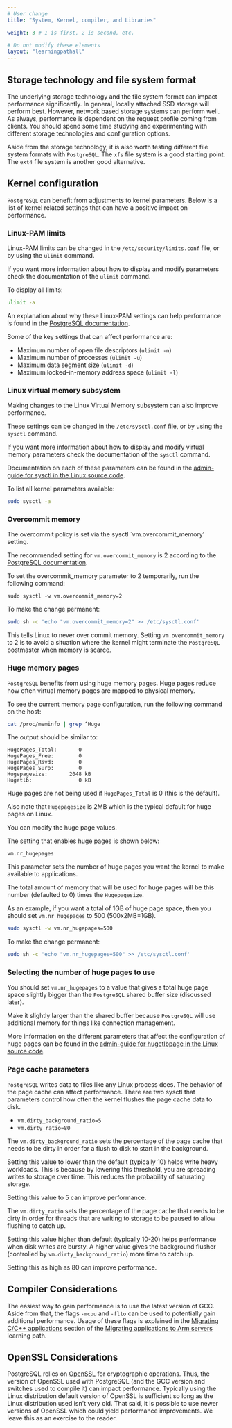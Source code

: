 ```yaml
---
# User change
title: "System, Kernel, compiler, and Libraries"

weight: 3 # 1 is first, 2 is second, etc.

# Do not modify these elements
layout: "learningpathall"
---
```


##  Storage technology and file system format

The underlying storage technology and the file system format can impact performance significantly. In general, locally attached SSD storage will perform best. However, network based storage systems can perform well. As always, performance is dependent on the request profile coming from clients. You should spend some time studying and experimenting with different storage technologies and configuration options.

Aside from the storage technology, it is also worth testing different file system formats with `PostgreSQL`. The `xfs` file system is a good starting point. The `ext4` file system is another good alternative.  

##  Kernel configuration

`PostgreSQL` can benefit from adjustments to kernel parameters. Below is a list of kernel related settings that can have a positive impact on performance.

### Linux-PAM limits

Linux-PAM limits can be changed in the `/etc/security/limits.conf` file, or by using the `ulimit` command. 

If you want more information about how to display and modify parameters check the documentation of the `ulimit` command.

To display all limits:
```bash
ulimit -a
```

An explanation about why these Linux-PAM settings can help performance is found in the [PostgreSQL documentation](https://www.postgresql.org/docs/current/kernel-resources.html).

Some of the key settings that can affect performance are:

- Maximum number of open file descriptors (`ulimit -n`)
- Maximum number of processes (`ulimit -u`)
- Maximum data segment size (`ulimit -d`)
- Maximum locked-in-memory address space (`ulimit -l`)


### Linux virtual memory subsystem

Making changes to the Linux Virtual Memory subsystem can also improve performance. 

These settings can be changed in the `/etc/sysctl.conf` file, or by using the `sysctl` command. 

If you want more information about how to display and modify virtual memory parameters check the documentation of the `sysctl` command.

Documentation on each of these parameters can be found in the [admin-guide for sysctl in the Linux source code](https://github.com/torvalds/linux/blob/master/Documentation/admin-guide/sysctl/vm.rst).

To list all kernel parameters available:

```bash
sudo sysctl -a
```

### Overcommit memory

The overcommit policy is set via the sysctl `vm.overcommit_memory' setting. 

The recommended setting for `vm.overcommit_memory` is 2 according to the [PostgreSQL documentation](https://www.postgresql.org/docs/15/kernel-resources.html). 

To set the overcommit_memory parameter to 2 temporarily, run the following command:

```console
sudo sysctl -w vm.overcommit_memory=2
```
To make the change permanent:

```bash
sudo sh -c 'echo "vm.overcommit_memory=2" >> /etc/sysctl.conf'
```
This tells Linux to never over commit memory. Setting `vm.overcommit_memory` to 2 is to avoid a situation where the kernel might terminate the `PostgreSQL` postmaster when memory is scarce.

### Huge memory pages

`PostgreSQL` benefits from using huge memory pages. Huge pages reduce how often virtual memory pages are mapped to physical memory.  

To see the current memory page configuration, run the following command on the host:

```bash
cat /proc/meminfo | grep ^Huge
```

The output should be similar to:

```output
HugePages_Total:       0
HugePages_Free:        0
HugePages_Rsvd:        0
HugePages_Surp:        0
Hugepagesize:       2048 kB
Hugetlb:               0 kB
```

Huge pages are not being used if `HugePages_Total` is 0 (this is the default). 

Also note that `Hugepagesize` is 2MB which is the typical default for huge pages on Linux. 

You can modify the huge page values.

The setting that enables huge pages is shown below:

```output
vm.nr_hugepages
```

This parameter sets the number of huge pages you want the kernel to make available to applications. 

The total amount of memory that will be used for huge pages will be this number (defaulted to 0) times the `Hugepagesize`. 

As an example, if you want a total of 1GB of huge page space, then you should set `vm.nr_hugepages` to 500 (500x2MB=1GB).

```bash
sudo sysctl -w vm.nr_hugepages=500
```

To make the change permanent:

```bash
sudo sh -c 'echo "vm.nr_hugepages=500" >> /etc/sysctl.conf'
```

### Selecting the number of huge pages to use

You should set `vm.nr_hugepages` to a value that gives a total huge page space slightly bigger than the `PostgreSQL` shared buffer size (discussed later). 

Make it slightly larger than the shared buffer because `PostgreSQL` will use additional memory for things like connection management.

More information on the different parameters that affect the configuration of huge pages can be found in the [admin-guide for hugetlbpage in the Linux source code](https://github.com/torvalds/linux/blob/master/Documentation/admin-guide/mm/hugetlbpage.rst).

### Page cache parameters

`PostgreSQL` writes data to files like any Linux process does. The behavior of the page cache can affect performance. There are two sysctl that parameters control how often the kernel flushes the page cache data to disk.

- `vm.dirty_background_ratio=5`
- `vm.dirty_ratio=80`

The `vm.dirty_background_ratio` sets the percentage of the page cache that needs to be dirty in order for a flush to disk to start in the background. 

Setting this value to lower than the default (typically 10) helps write heavy workloads. This is because by lowering this threshold, you are spreading writes to storage over time. This reduces the probability of saturating storage.

Setting this value to 5 can improve performance.

The `vm.dirty_ratio` sets the percentage of the page cache that needs to be dirty in order for threads that are writing to storage to be paused to allow flushing to catch up. 

Setting this value higher than default (typically 10-20) helps performance when disk writes are bursty. A higher value gives the background flusher (controlled by `vm.dirty_background_ratio`) more time to catch up. 

Setting this as high as 80 can improve performance.

##  Compiler Considerations

The easiest way to gain performance is to use the latest version of GCC. Aside from that, the flags `-mcpu` and `-flto` can be used to potentially gain additional performance. Usage of these flags is explained in the [Migrating C/C++ applications](/learning-paths/servers-and-cloud-computing/migration/c/) section of the [Migrating applications to Arm servers](/learning-paths/servers-and-cloud-computing/migration/) learning path.

##  OpenSSL Considerations

PostgreSQL relies on [OpenSSL](https://www.openssl.org/) for cryptographic operations. Thus, the version of OpenSSL used with PostgreSQL (and the GCC version and switches used to compile it) can impact performance. Typically using the Linux distribution default version of OpenSSL is sufficient so long as the Linux distribution used isn't very old. That said, it is possible to use newer versions of OpenSSL which could yield performance improvements. We leave this as an exercise to the reader.
